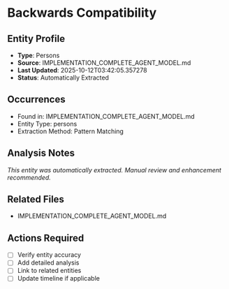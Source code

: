 # Backwards Compatibility

## Entity Profile
- **Type**: Persons
- **Source**: IMPLEMENTATION_COMPLETE_AGENT_MODEL.md
- **Last Updated**: 2025-10-12T03:42:05.357278
- **Status**: Automatically Extracted

## Occurrences
- Found in: IMPLEMENTATION_COMPLETE_AGENT_MODEL.md
- Entity Type: persons
- Extraction Method: Pattern Matching

## Analysis Notes
*This entity was automatically extracted. Manual review and enhancement recommended.*

## Related Files
- IMPLEMENTATION_COMPLETE_AGENT_MODEL.md

## Actions Required
- [ ] Verify entity accuracy
- [ ] Add detailed analysis
- [ ] Link to related entities
- [ ] Update timeline if applicable
